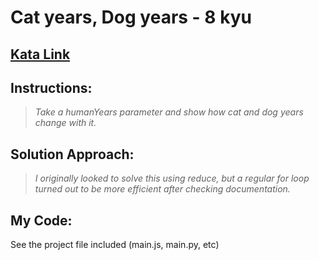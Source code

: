 # Cat years, Dog years - 8 kyu

## <a href="https://www.codewars.com/kata/5a6663e9fd56cb5ab800008b/train/javascript">Kata Link</a>

## Instructions:
> _Take a humanYears parameter and show how cat and dog years change with it._

## Solution Approach:
> _I originally looked to solve this using reduce, but a regular for loop turned out to be more efficient after checking documentation._

## My Code:
See the project file included (main.js, main.py, etc)
